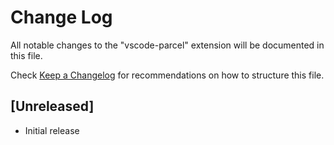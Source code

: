 # Change Log

All notable changes to the "vscode-parcel" extension will be documented in this file.

Check [Keep a Changelog](http://keepachangelog.com/) for recommendations on how to structure this file.

## [Unreleased]

- Initial release
